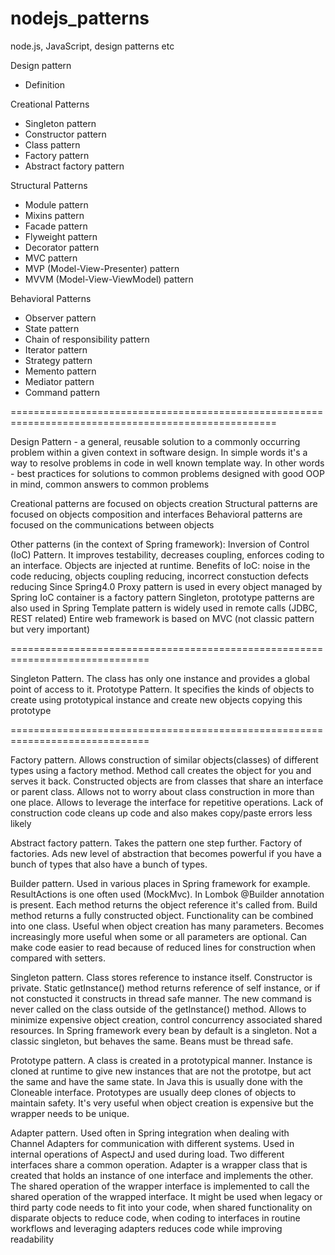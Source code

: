 # nodejs_patterns
node.js, JavaScript, design patterns etc


Design pattern 
   - Definition


Creational Patterns
   - Singleton pattern
   - Constructor pattern
   - Class pattern
   - Factory pattern
   - Abstract factory pattern

Structural Patterns
  - Module pattern
  - Mixins pattern
  - Facade pattern
  - Flyweight pattern
  - Decorator pattern
  - MVC pattern
  - MVP (Model-View-Presenter) pattern
  - MVVM (Model-View-ViewModel) pattern

Behavioral Patterns
  - Observer pattern
  - State pattern
  - Chain of responsibility pattern
  - Iterator pattern
  - Strategy pattern
  - Memento pattern
  - Mediator pattern
  - Command pattern

====================================================================================================

Design Pattern - a general, reusable solution to a commonly occurring problem within a given context in software design.
In simple words it's a way to resolve problems in code in well known template way.
In other words - best practices for solutions to common problems designed with good OOP in mind, common answers to common problems

Creational patterns are focused on objects creation
Structural patterns are focused on objects composition and interfaces
Behavioral patterns are focused on the communications between objects


Other patterns (in the context of Spring framework):
Inversion of Control (IoC) Pattern. It improves testability, decreases coupling, enforces coding to an interface. Objects are injected at runtime.
Benefits of IoC: noise in the code reducing, objects coupling reducing, incorrect constuction defects reducing
Since Spring4.0 Proxy pattern is used in every object managed by Spring
IoC container is a factory pattern
Singleton, prototype patterns are also used in Spring
Template pattern is widely used in remote calls (JDBC, REST related)
Entire web framework is based on MVC (not classic pattern but very important)





==============================================================================

Singleton Pattern. The class has only one instance and provides a global point of access to it.
Prototype Pattern. It specifies the kinds of objects to create using prototypical instance and create new objects copying this prototype





==============================================================================


Factory pattern. Allows construction of similar objects(classes) of different types using a factory method. Method call creates the object for you and serves it back. Constructed objects are from classes that share an interface or parent class. Allows not to worry about class construction in more than one place. Allows to leverage the interface for repetitive operations. Lack of construction code cleans up code and also makes copy/paste errors less likely

Abstract factory pattern. Takes the pattern one step further. Factory of factories. Ads new level of abstraction that becomes powerful if you have a bunch of types that also have a bunch of types.

Builder pattern. Used in various places in Spring framework for example. ResultActions is one often used (MockMvc). In Lombok @Builder annotation is present. Each method returns the object reference it's called from. Build method returns a fully constructed object. Functionality can be combined into one class. Useful when object creation has many parameters. Becomes increasingly more useful when some or all parameters are optional. Can make code easier to read because of reduced lines for construction when compared with setters. 

Singleton pattern. Class stores reference to instance itself. Constructor is private. Static getInstance() method returns reference of self instance, or if not constucted it constructs in thread safe manner. The new command is never called on the class outside of the getInstance() method. 
Allows to minimize expensive object creation, control concurrency associated shared resources. 
In Spring framework every bean by default is a singleton. Not a classic singleton, but behaves the same. Beans must be thread safe. 

Prototype pattern. A class is created in a prototypical manner. Instance is cloned at runtime to give new instances that are not the prototpe, but act the same and have the same state. In Java this is usually done with the Cloneable interface. Prototypes are usually deep clones of objects to maintain safety.
It's very useful when object creation is expensive but the wrapper needs to be unique. 

Adapter pattern. Used often in Spring integration when dealing with Channel Adapters for communication with different systems. Used in internal operations of AspectJ and used during load. Two different interfaces share a common operation. Adapter is a wrapper class that is created that holds an instance of one interface and implements the other. The shared operation of the wrapper interface is implemented to call the shared operation of the wrapped interface. It might be used when legacy or third party code needs to fit into your code, when shared functionality on disparate objects to reduce code, when coding to interfaces in routine workflows and leveraging adapters reduces code while improving readability






